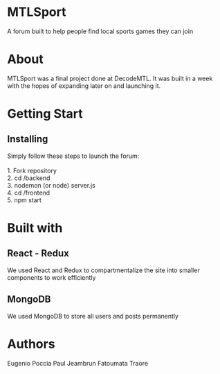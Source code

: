 <h1>MTLSport</h1>

A forum built to help people find local sports games they can join

<h1>About</h1>
MTLSport was a final project done at DecodeMTL. It was built in a week with the hopes of expanding later on and launching it.

<h1>Getting Start</h1>

<h2>Installing</h2>
Simply follow these steps to launch the forum:<br /><br />
  1. Fork repository<br />
  2. cd /backend<br />
  3. nodemon (or node) server.js<br />
  4. cd /frontend<br />
  5. npm start<br />
  
<h1>Built with</h1>
<h2>React - Redux</h2>
We used React and Redux to compartmentalize the site into smaller components to work efficiently

<h2>MongoDB</h2>
We used MongoDB to store all users and posts permanently

<h1>Authors</h1>
Eugenio Poccia
Paul Jeambrun
Fatoumata Traore
